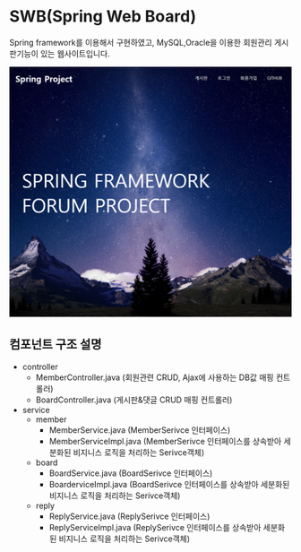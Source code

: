 SWB(Spring Web Board)
============

Spring framework를 이용해서 구현하였고, MySQL,Oracle을 이용한 회원관리 게시판기능이 있는 웹사이트입니다.

![Alt text](/src/main/webapp/resources/images/Spring-Main사진.png)

컴포넌트 구조 설명
----------

* controller
  * MemberController.java (회원관련 CRUD, Ajax에 사용하는 DB값 매핑 컨트롤러)
  * BoardController.java  (게시판&댓글 CRUD 매핑 컨트롤러)
* service
  * member
    * MemberService.java (MemberSerivce 인터페이스)
    * MemberServiceImpl.java (MemberSerivce 인터페이스를 상속받아 세분화된 비지니스 로직을 처리하는 Serivce객체)
  * board
    * BoardService.java (BoardSerivce 인터페이스)
    * BoarderviceImpl.java (BoardSerivce 인터페이스를 상속받아 세분화된 비지니스 로직을 처리하는 Serivce객체)
  * reply
    * ReplyService.java (ReplySerivce 인터페이스)
    * ReplyServiceImpl.java (ReplySerivce 인터페이스를 상속받아 세분화된 비지니스 로직을 처리하는 Serivce객체)
